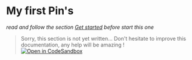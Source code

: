 # My first Pin's

_read and follow the section [Get started](get-started) before start this one_

> Sorry, this section is not yet written... Don't hesitate to improve this documentation, any help will be amazing !  
> [![Open in CodeSandbox](https://codesandbox.io/static/img/play-codesandbox.svg)](https://githubbox.com/pinser-metaverse/pinser-metaverse/blob/master/docs/element-creation.md)
